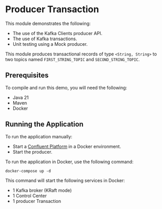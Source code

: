 # Producer Transaction

This module demonstrates the following:

- The use of the Kafka Clients producer API.
- The use of Kafka transactions.
- Unit testing using a Mock producer.

This module produces transactional records of type `<String, String>` to two topics named `FIRST_STRING_TOPIC`
and `SECOND_STRING_TOPIC`.

## Prerequisites

To compile and run this demo, you will need the following:

- Java 21
- Maven
- Docker

## Running the Application

To run the application manually:

- Start a [Confluent Platform](https://docs.confluent.io/platform/current/quickstart/ce-docker-quickstart.html#step-1-download-and-start-cp) in a Docker environment.
- Start the producer.

To run the application in Docker, use the following command:

```console
docker-compose up -d
```

This command will start the following services in Docker:

- 1 Kafka broker (KRaft mode)
- 1 Control Center
- 1 producer Transaction
